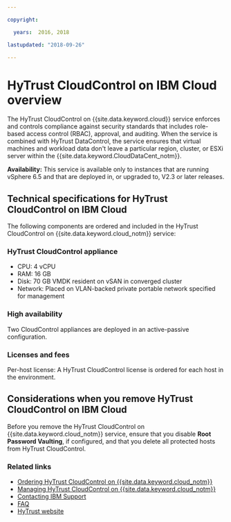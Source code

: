 ```yaml
---

copyright:

  years:  2016, 2018

lastupdated: "2018-09-26"

---
```


# HyTrust CloudControl on IBM Cloud overview

The HyTrust CloudControl on {{site.data.keyword.cloud}} service enforces and controls compliance against security standards that includes role-based access control (RBAC), approval, and auditing. When the service is combined with HyTrust DataControl, the service ensures that virtual machines and workload data don't leave a particular region, cluster, or ESXi server within the {{site.data.keyword.CloudDataCent_notm}}.

**Availability:** This service is available only to instances that are running vSphere 6.5 and that are deployed in, or upgraded to, V2.3 or later releases.

## Technical specifications for HyTrust CloudControl on IBM Cloud

The following components are ordered and included in the HyTrust CloudControl on {{site.data.keyword.cloud_notm}} service:

### HyTrust CloudControl appliance

* CPU: 4 vCPU
* RAM: 16 GB
* Disk: 70 GB VMDK resident on vSAN in converged cluster
* Network: Placed on VLAN-backed private portable network specified for management

### High availability

Two CloudControl appliances are deployed in an active-passive configuration.

### Licenses and fees

Per-host license: A HyTrust CloudControl license is ordered for each host in the environment.

## Considerations when you remove HyTrust CloudControl on IBM Cloud

Before you remove the HyTrust CloudControl on {{site.data.keyword.cloud_notm}} service, ensure that you disable **Root Password Vaulting**, if configured, and that you delete all protected hosts from HyTrust CloudControl.

### Related links

* [Ordering HyTrust CloudControl on {{site.data.keyword.cloud_notm}}](htcc_ordering.html)
* [Managing HyTrust CloudControl on {{site.data.keyword.cloud_notm}}](managinghtcc.html)
* [Contacting IBM Support](../vmonic/trbl_support.html)
* [FAQ](../vmonic/faq.html)
* [HyTrust website](https://www.hytrust.com/)
